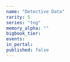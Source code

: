 ```yaml
---
name: "Detective Data"
rarity: 5
series: "tng"
memory_alpha: ""
bigbook_tier:
events:
in_portal:
published: false
---
```

